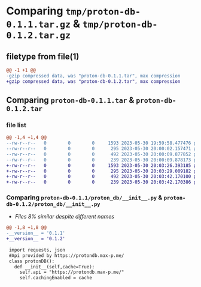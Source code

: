 # Comparing `tmp/proton-db-0.1.1.tar.gz` & `tmp/proton-db-0.1.2.tar.gz`

## filetype from file(1)

```diff
@@ -1 +1 @@
-gzip compressed data, was "proton-db-0.1.1.tar", max compression
+gzip compressed data, was "proton-db-0.1.2.tar", max compression
```

## Comparing `proton-db-0.1.1.tar` & `proton-db-0.1.2.tar`

### file list

```diff
@@ -1,4 +1,4 @@
--rw-r--r--   0        0        0     1593 2023-05-30 19:59:58.477476 proton-db-0.1.1/proton_db/__init__.py
--rw-r--r--   0        0        0      295 2023-05-30 20:00:02.157471 proton-db-0.1.1/pyproject.toml
--rw-r--r--   0        0        0      492 2023-05-30 20:00:09.877852 proton-db-0.1.1/setup.py
--rw-r--r--   0        0        0      239 2023-05-30 20:00:09.878173 proton-db-0.1.1/PKG-INFO
+-rw-r--r--   0        0        0     1593 2023-05-30 20:03:26.393185 proton-db-0.1.2/proton_db/__init__.py
+-rw-r--r--   0        0        0      295 2023-05-30 20:03:29.009182 proton-db-0.1.2/pyproject.toml
+-rw-r--r--   0        0        0      492 2023-05-30 20:03:42.170100 proton-db-0.1.2/setup.py
+-rw-r--r--   0        0        0      239 2023-05-30 20:03:42.170386 proton-db-0.1.2/PKG-INFO
```

### Comparing `proton-db-0.1.1/proton_db/__init__.py` & `proton-db-0.1.2/proton_db/__init__.py`

 * *Files 8% similar despite different names*

```diff
@@ -1,8 +1,8 @@
-__version__ = '0.1.1'
+__version__ = '0.1.2'
 
 import requests, json
 #Api provided by https://protondb.max-p.me/
 class protonDB():
   def __init__(self,cache=True):
     self.api = "https://protondb.max-p.me/"
     self.cachingEnabled = cache
```

